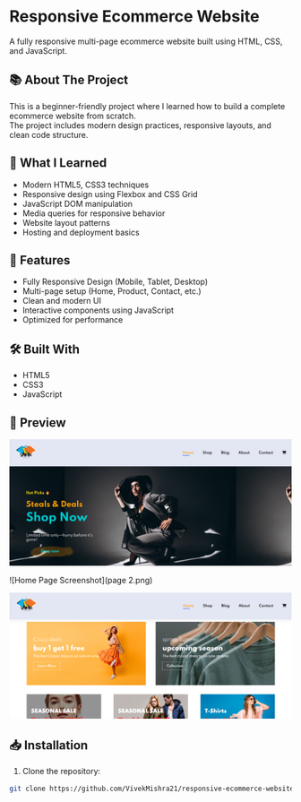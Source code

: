 

# Responsive Ecommerce Website

A fully responsive multi-page ecommerce website built using HTML, CSS, and JavaScript.

## 📚 About The Project

This is a beginner-friendly project where I learned how to build a complete ecommerce website from scratch.  
The project includes modern design practices, responsive layouts, and clean code structure.

## 🚀 What I Learned

- Modern HTML5, CSS3 techniques
- Responsive design using Flexbox and CSS Grid
- JavaScript DOM manipulation
- Media queries for responsive behavior
- Website layout patterns
- Hosting and deployment basics

## 🌟 Features

- Fully Responsive Design (Mobile, Tablet, Desktop)
- Multi-page setup (Home, Product, Contact, etc.)
- Clean and modern UI
- Interactive components using JavaScript
- Optimized for performance

## 🛠️ Built With

- HTML5
- CSS3
- JavaScript

## 📸 Preview

![Home Page Screenshot](Home.png)

![Home Page Screenshot](page 2.png)

![Home Page Screenshot](page3.png)



## 📥 Installation

1. Clone the repository:

```bash
git clone https://github.com/VivekMishra21/responsive-ecommerce-website.git
